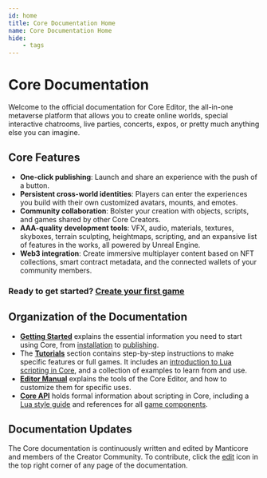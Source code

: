 ```yaml
---
id: home
title: Core Documentation Home
name: Core Documentation Home
hide:
    - tags
---
```


# Core Documentation

Welcome to the official documentation for Core Editor, the all-in-one metaverse platform that allows you to create online worlds, special interactive chatrooms, live parties, concerts, expos, or pretty much anything else you can imagine.

## Core Features

- **One-click publishing**: Launch and share an experience with the push of a button.
- **Persistent cross-world identities**: Players can enter the experiences you build with their own customized avatars, mounts, and emotes.
- **Community collaboration**: Bolster your creation with objects, scripts, and games shared by other Core Creators.
- **AAA-quality development tools**: VFX, audio, materials, textures, skyboxes, terrain sculpting, heightmaps, scripting, and an expansive list of features in the works, all powered by Unreal Engine.
- **Web3 integration**: Create immersive multiplayer content based on NFT collections, smart contract metadata, and the connected wallets of your community members.

### Ready to get started? [Create your first game](getting_started/start.md)

## Organization of the Documentation

- [**Getting Started**](getting_started/editor_intro.md) explains the essential information you need to start using Core, from [installation](getting_started/installing_core.md) to [publishing](getting_started/publishing.md).
- The [**Tutorials**](getting_started/installing_core.md) section contains step-by-step instructions to make specific features or full games. It includes an [introduction to Lua scripting in Core](tutorials/lua_basics_lightbulb.md), and a collection of examples to learn from and use.
- [**Editor Manual**](getting_started/editor_intro.md) explains the tools of the Core Editor, and how to customize them for specific uses.
- [**Core API**](api/index.md) holds formal information about scripting in Core, including a [Lua style guide](tutorials/lua_style_guide.md) and references for all [game components](api/components.md).

## Documentation Updates

The Core documentation is continuously written and edited by Manticore and members of the Creator Community. To contribute, click the <a href="#" title="Edit this page" class="md-icon">edit</a> icon in the top right corner of any page of the documentation.
